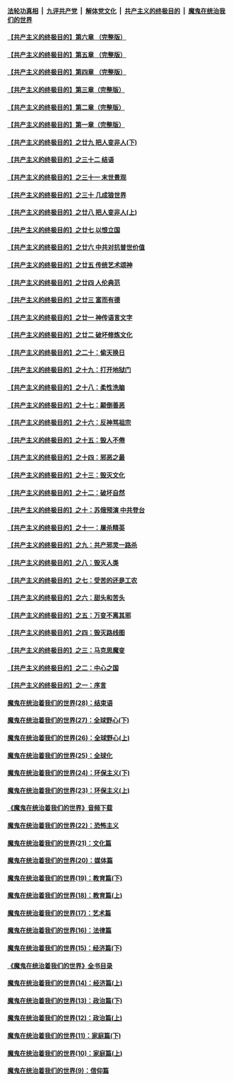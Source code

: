 ####  [法轮功真相](../../../../basic/blob/master/README.md?t=03130852) &nbsp;|&nbsp; [九评共产党](../../../../9ping.md/blob/master/README.md?t=03130852) &nbsp;|&nbsp; [解体党文化](../../../../jtdwh.md/blob/master/README.md?t=03130852)  &nbsp;|&nbsp; [共产主义的终极目的](../../../../gczydzjmd.md/blob/master/README.md?t=03130852) &nbsp;|&nbsp; [魔鬼在统治我们的世界](../../../../mgztzwmdsj.md/blob/master/README.md?t=03130852) 

#### [【共产主义的终极目的】第六章 （完整版）](../pages/nsc422/n11428913.md?t=03130852) 

#### [【共产主义的终极目的】第五章 （完整版）](../pages/nsc422/n11428912.md?t=03130852) 

#### [【共产主义的终极目的】第四章 （完整版）](../pages/nsc422/n11428907.md?t=03130852) 

#### [【共产主义的终极目的】第三章（完整版）](../pages/nsc422/n11428848.md?t=03130852) 

#### [【共产主义的终极目的】第二章（完整版）](../pages/nsc422/n11428831.md?t=03130852) 

#### [【共产主义的终极目的】第一章（完整版）](../pages/nsc422/n11417651.md?t=03130852) 

#### [【共产主义的终极目的】之廿九 把人变非人(下)](../pages/nsc422/n11344140.md?t=03130852) 

#### [【共产主义的终极目的】之三十二 结语](../pages/nsc422/n11360535.md?t=03130852) 

#### [【共产主义的终极目的】之三十一 末世景观](../pages/nsc422/n11351129.md?t=03130852) 

#### [【共产主义的终极目的】之三十 几成狼世界](../pages/nsc422/n11348280.md?t=03130852) 

#### [【共产主义的终极目的】之廿八 把人变非人(上)](../pages/nsc422/n11340492.md?t=03130852) 

#### [【共产主义的终极目的】之廿七 以恨立国](../pages/nsc422/n11336944.md?t=03130852) 

#### [【共产主义的终极目的】之廿六 中共对抗普世价值](../pages/nsc422/n11324785.md?t=03130852) 

#### [【共产主义的终极目的】之廿五 传统艺术颂神](../pages/nsc422/n11296396.md?t=03130852) 

#### [【共产主义的终极目的】之廿四 人伦典范](../pages/nsc422/n11296397.md?t=03130852) 

#### [【共产主义的终极目的】之廿三 富而有德](../pages/nsc422/n11283598.md?t=03130852) 

#### [【共产主义的终极目的】之廿一 神传语言文字](../pages/nsc422/n11263265.md?t=03130852) 

#### [【共产主义的终极目的】之廿二 破坏修炼文化](../pages/nsc422/n11245728.md?t=03130852) 

#### [【共产主义的终极目的】之二十：偷天换日](../pages/nsc422/n11238846.md?t=03130852) 

#### [【共产主义的终极目的】之十九：打开地狱门](../pages/nsc422/n11206376.md?t=03130852) 

#### [【共产主义的终极目的】之十八：柔性洗脑](../pages/nsc422/n11199994.md?t=03130852) 

#### [【共产主义的终极目的】之十七：颠倒善恶](../pages/nsc422/n11179782.md?t=03130852) 

#### [【共产主义的终极目的】之十六：反神骂祖宗](../pages/nsc422/n11166798.md?t=03130852) 

#### [【共产主义的终极目的】之十五：毁人不倦](../pages/nsc422/n11166792.md?t=03130852) 

#### [【共产主义的终极目的】之十四：邪恶之最](../pages/nsc422/n11150249.md?t=03130852) 

#### [【共产主义的终极目的】之十三：毁灭文化](../pages/nsc422/n11135227.md?t=03130852) 

#### [【共产主义的终极目的】之十二：破坏自然](../pages/nsc422/n11135214.md?t=03130852) 

#### [【共产主义的终极目的】之十：苏俄预演 中共登台](../pages/nsc422/n11118424.md?t=03130852) 

#### [【共产主义的终极目的】之十一：屠杀精英](../pages/nsc422/n11118442.md?t=03130852) 

#### [【共产主义的终极目的】之九：共产邪灵一路杀](../pages/nsc422/n11114139.md?t=03130852) 

#### [【共产主义的终极目的】之八：毁灭人类](../pages/nsc422/n11108503.md?t=03130852) 

#### [【共产主义的终极目的】之七：受苦的还是工农](../pages/nsc422/n11101809.md?t=03130852) 

#### [【共产主义的终极目的】之六：甜头和苦头](../pages/nsc422/n11096971.md?t=03130852) 

#### [【共产主义的终极目的】之五：万变不离其邪](../pages/nsc422/n11091285.md?t=03130852) 

#### [【共产主义的终极目的】之四：毁灭路线图](../pages/nsc422/n11086284.md?t=03130852) 

#### [【共产主义的终极目的】之三：马克思魔变](../pages/nsc422/n11061941.md?t=03130852) 

#### [【共产主义的终极目的】之二：中心之国](../pages/nsc422/n11047728.md?t=03130852) 

#### [【共产主义的终极目的】之一：序言](../pages/nsc422/n11086077.md?t=03130852) 

#### [魔鬼在统治着我们的世界(28)：结束语](../pages/nsc422/n10936246.md?t=03130852) 

#### [魔鬼在统治着我们的世界(27)：全球野心(下)](../pages/nsc422/n10928319.md?t=03130852) 

#### [魔鬼在统治着我们的世界(26)：全球野心(上)](../pages/nsc422/n10900318.md?t=03130852) 

#### [魔鬼在统治着我们的世界(25)：全球化](../pages/nsc422/n10788205.md?t=03130852) 

#### [魔鬼在统治着我们的世界(24)：环保主义(下)](../pages/nsc422/n10695307.md?t=03130852) 

#### [魔鬼在统治着我们的世界(23)：环保主义(上)](../pages/nsc422/n10688613.md?t=03130852) 

#### [《魔鬼在统治着我们的世界》音频下载](../pages/nsc422/n10635553.md?t=03130852) 

#### [魔鬼在统治着我们的世界(22)：恐怖主义](../pages/nsc422/n10614727.md?t=03130852) 

#### [魔鬼在统治着我们的世界(21)：文化篇](../pages/nsc422/n10597706.md?t=03130852) 

#### [魔鬼在统治着我们的世界(20)：媒体篇](../pages/nsc422/n10586579.md?t=03130852) 

#### [魔鬼在统治着我们的世界(19)：教育篇(下)](../pages/nsc422/n10564808.md?t=03130852) 

#### [魔鬼在统治着我们的世界(18)：教育篇(上)](../pages/nsc422/n10526970.md?t=03130852) 

#### [魔鬼在统治着我们的世界(17)：艺术篇](../pages/nsc422/n10499093.md?t=03130852) 

#### [魔鬼在统治着我们的世界(16)：法律篇](../pages/nsc422/n10485969.md?t=03130852) 

#### [魔鬼在统治着我们的世界(15)：经济篇(下)](../pages/nsc422/n10469975.md?t=03130852) 

#### [《魔鬼在统治着我们的世界》全书目录](../pages/nsc422/n10464261.md?t=03130852) 

#### [魔鬼在统治着我们的世界(14)：经济篇(上)](../pages/nsc422/n10457370.md?t=03130852) 

#### [魔鬼在统治着我们的世界(13)：政治篇(下)](../pages/nsc422/n10448270.md?t=03130852) 

#### [魔鬼在统治着我们的世界(12)：政治篇(上)](../pages/nsc422/n10444576.md?t=03130852) 

#### [魔鬼在统治着我们的世界(11)：家庭篇(下)](../pages/nsc422/n10440961.md?t=03130852) 

#### [魔鬼在统治着我们的世界(10)：家庭篇(上)](../pages/nsc422/n10435448.md?t=03130852) 

#### [魔鬼在统治着我们的世界(9)：信仰篇](../pages/nsc422/n10432159.md?t=03130852) 

